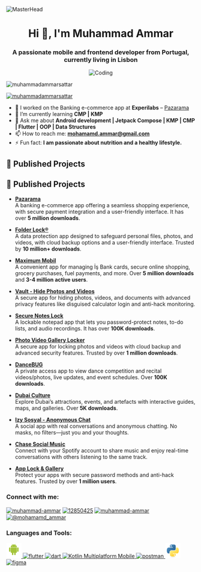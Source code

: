 ![MasterHead](https://1.bp.blogspot.com/-7A4WynwLsMw/XbBpCXG8fHI/AAAAAAAAMt4/uOa1bpLskYgrwGbllhSu2SDj_Mig8SXJQCLcBGAsYHQ/s1600/2000_600px.gif)
<h1 align="center">Hi 👋, I'm Muhammad Ammar</h1>
<h3 align="center">A passionate mobile and frontend developer from Portugal, currently living in Lisbon</h3>
<div align="center">
    <img alt="Coding" width="300" src="https://cdn.dribbble.com/users/1162077/screenshots/3848914/programmer.gif">
</div>

<p align="left"> <img src="https://komarev.com/ghpvc/?username=muhammadammarsattar&label=Profile%20views&color=0e75b6&style=flat" alt="muhammadammarsattar" /> </p>

<p align="left"> <a href="https://github.com/ryo-ma/github-profile-trophy"><img src="https://github-profile-trophy.vercel.app/?username=muhammadammarsattar" alt="muhammadammarsattar" /></a> </p>

- 🔭 I worked on the Banking e-commerce app at **Experilabs** – [Pazarama](https://play.google.com/store/apps/details?id=tr.com.topkapidanismanlik.pazarama.app)
- 🌱 I’m currently learning **CMP | KMP**
- 💬 Ask me about **Android development | Jetpack Compose | KMP | CMP  | Flutter | OOP | Data Structures**
- 📫 How to reach me: **mohamamd.ammar@gmail.com**
- ⚡ Fun fact: **I am passionate about nutrition and a healthy lifestyle.**

<h2 align="left">📱 Published Projects</h2>

<h2 align="left">📱 Published Projects</h2>

- **[Pazarama](https://play.google.com/store/apps/details?id=tr.com.topkapidanismanlik.pazarama.app)**  
  A banking e-commerce app offering a seamless shopping experience, with secure payment integration and a user-friendly interface. It has over **5 million downloads**.

- **[Folder Lock®](https://play.google.com/store/apps/details?id=com.newsoftwares.folderlock_v1&hl=pt_PT)**  
  A data protection app designed to safeguard personal files, photos, and videos, with cloud backup options and a user-friendly interface. Trusted by **10 million+ downloads**.

- **[Maximum Mobil](https://play.google.com/store/apps/details?id=com.softtech.parakod&hl=pt_PT)**  
  A convenient app for managing İş Bank cards, secure online shopping, grocery purchases, fuel payments, and more. Over **5 million downloads** and **3-4 million active users**.

- **[Vault - Hide Photos and Videos](https://play.google.com/store/apps/details?id=com.newsoftwares.folderlock_v1)**  
  A secure app for hiding photos, videos, and documents with advanced privacy features like disguised calculator login and anti-hack monitoring.

- **[Secure Notes Lock](https://play.google.com/store/apps/details?id=com.example.secure.notes)**  
  A lockable notepad app that lets you password-protect notes, to-do lists, and audio recordings. It has over **100K downloads**.

- **[Photo Video Gallery Locker](https://play.google.com/store/apps/details?id=com.example.photovideolocker)**  
  A secure app for locking photos and videos with cloud backup and advanced security features. Trusted by over **1 million downloads**.

- **[DanceBUG](https://play.google.com/store/apps/details?id=com.example.dancebug)**  
  A private access app to view dance competition and recital videos/photos, live updates, and event schedules. Over **100K downloads**.

- **[Dubai Culture](https://play.google.com/store/apps/details?id=com.dubaiculture&hl=en)**  
  Explore Dubai’s attractions, events, and artefacts with interactive guides, maps, and galleries. Over **5K downloads**.

- **[Izy Sosyal - Anonymous Chat](https://play.google.com/store/apps/details?id=com.project.izysocial&hl=en)**  
  A social app with real conversations and anonymous chatting. No masks, no filters—just you and your thoughts.

- **[Chase Social Music](https://play.google.com/store/apps/details?id=com.project.chaseapp&hl=en)**  
  Connect with your Spotify account to share music and enjoy real-time conversations with others listening to the same track.

- **[App Lock & Gallery](https://play.google.com/store/apps/details?id=com.newsoftwares.applockandgalleryvault&hl=en)**  
  Protect your apps with secure password methods and anti-hack features. Trusted by over **1 million users**.


<h3 align="left">Connect with me:</h3>
<p align="left">
    <a href="https://www.linkedin.com/in/muhammad-ammar-685978130/" target="blank"><img align="center" src="https://raw.githubusercontent.com/rahuldkjain/github-profile-readme-generator/master/src/images/icons/Social/linked-in-alt.svg" alt="muhammad-ammar" height="30" width="40" /></a>
    <a href="https://stackoverflow.com/users/12850425" target="blank"><img align="center" src="https://raw.githubusercontent.com/rahuldkjain/github-profile-readme-generator/master/src/images/icons/Social/stack-overflow.svg" alt="12850425" height="30" width="40" /></a>
    <a href="https://fb.com/muhammad.ammar" target="blank"><img align="center" src="https://raw.githubusercontent.com/rahuldkjain/github-profile-readme-generator/master/src/images/icons/Social/facebook.svg" alt="muhammad-ammar" height="30" width="40" /></a>
    <a href="https://www.hackerrank.com/@mohamamd_ammar" target="blank"><img align="center" src="https://raw.githubusercontent.com/rahuldkjain/github-profile-readme-generator/master/src/images/icons/Social/hackerrank.svg" alt="@mohamamd_ammar" height="30" width="40" /></a>
</p>

<h3 align="left">Languages and Tools:</h3>
<p align="left"> 
    <a href="https://developer.android.com" target="_blank" rel="noreferrer"> 
        <img src="https://raw.githubusercontent.com/devicons/devicon/master/icons/android/android-original-wordmark.svg" alt="android" width="40" height="40"/> 
    </a> 
    <a href="https://flutter.dev/" target="_blank" rel="noreferrer"> 
        <img src="https://www.vectorlogo.zone/logos/flutterio/flutterio-icon.svg" alt="flutter" width="40" height="40"/> 
    </a>
    <a href="https://dart.dev/" target="_blank" rel="noreferrer"> 
        <img src="https://www.vectorlogo.zone/logos/dartlang/dartlang-icon.svg" alt="dart" width="40" height="40"/> 
    </a>
    <a href="https://kotlinlang.org/lp/mobile/" target="_blank" rel="noreferrer"> 
        <img src="https://kotlinlang.org/assets/images/twitter-card/kmm.png" alt="Kotlin Multiplatform Mobile" width="40" height="40"/> 
    </a>
    <a href="https://postman.com" target="_blank" rel="noreferrer"> 
        <img src="https://www.vectorlogo.zone/logos/getpostman/getpostman-icon.svg" alt="postman" width="40" height="40"/> 
    </a>
    <a href="https://www.python.org" target="_blank" rel="noreferrer"> 
        <img src="https://raw.githubusercontent.com/devicons/devicon/master/icons/python/python-original.svg" alt="python" width="40" height="40"/> 
    </a>
    <a href="https://www.figma.com/" target="_blank" rel="noreferrer"> 
        <img src="https://www.vectorlogo.zone/logos/figma/figma-icon.svg" alt="figma" width="40" height="40"/> 
    </a>
</p>
